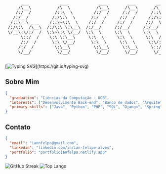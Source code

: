 <pre align="center">

      ___            ___            ___        ___        ___     
     /\__\          /\  \          /\__\      /\__\      /\  \    
    /:/  /         /::\  \        /:/  /     /:/  /     /::\  \   
   /:/__/         /:/\:\  \      /:/  /     /:/  /     /:/\:\  \  
  /::\  \ ___    /::\~\:\  \    /:/  /     /:/  /     /:/  \:\  \ 
 /:/\:\  /\__\  /:/\:\ \:\__\  /:/__/     /:/__/     /:/__/ \:\__\
 \/__\:\/:/  /  \:\~\:\ \/__/  \:\  \     \:\  \     \:\  \ /:/  /
      \::/  /    \:\ \:\__\     \:\  \     \:\  \     \:\  /:/  / 
      /:/  /      \:\ \/__/      \:\  \     \:\  \     \:\/:/  /  
     /:/  /        \:\__\         \:\__\     \:\__\     \::/  /   
     \/__/          \/__/          \/__/      \/__/      \/__/    

</pre>

[![Typing SVG](https://readme-typing-svg.demolab.com?font=Fira+Code&weight=500&size=25&duration=2500&vCenter=true&multiline=true&repeat=false&width=700&height=75&lines=%24+welcome;ol%C3%A1%2C+sou+o+Ian+Felipe%2C+bem-vindo+ao+meu+perfil!)](https://git.io/typing-svg)

## Sobre Mim
```json
{
  "graduation": "Ciências da Computação - UCB",
  "interests": ["Desenvolvimento Back-end", "Banco de dados", "Arquitetura de software"],
  "primary-skills": ["Java", "Python", "PHP", "SQL", "Django", "Spring", "IA"]
}
```

## Contato
```json
{
  "email": "iannfelps@gmail.com",
  "linkedin": "linkedin.com/in/ian-felipe-alves",
  "portfolio": "portfolioianfelps.netlify.app"
}
```

![GitHub Streak](https://streak-stats.demolab.com?user=ianfelps&theme=github-dark-blue&hide_border=true&locale=pt_BR&date_format=j%20M%5B%20Y%5D&mode=weekly&card_width=500&card_height=50)
![Top Langs](https://github-readme-stats.vercel.app/api/top-langs/?username=ianfelps&theme=github_dark&hide_border=true&locale=pt-br&hide_progress=true)
